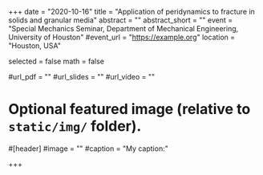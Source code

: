 +++
date = "2020-10-16"
title = "Application of peridynamics to fracture in solids and granular media"
abstract = ""
abstract_short = ""
event = "Special Mechanics Seminar, Department of Mechanical Engineering, University of Houston"
#event_url = "https://example.org"
location = "Houston, USA"

selected = false
math = false

#url_pdf = ""
#url_slides = ""
#url_video = ""

# Optional featured image (relative to `static/img/` folder).
#[header]
#image = ""
#caption = "My caption:"

+++
